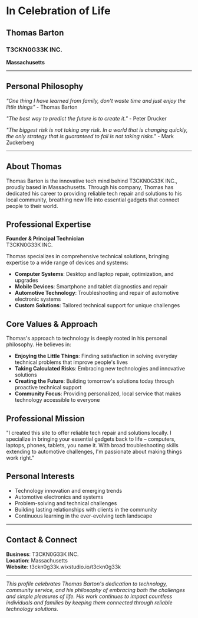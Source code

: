 # In Celebration of Life

## Thomas Barton
### T3CKN0G33K INC.
**Massachusetts**

---

## Personal Philosophy

*"One thing I have learned from family, don't waste time and just enjoy the little things"* - Thomas Barton

*"The best way to predict the future is to create it."* - Peter Drucker

*"The biggest risk is not taking any risk. In a world that is changing quickly, the only strategy that is guaranteed to fail is not taking risks."* - Mark Zuckerberg

---

## About Thomas

Thomas Barton is the innovative tech mind behind T3CKN0G33K INC., proudly based in Massachusetts. Through his company, Thomas has dedicated his career to providing reliable tech repair and solutions to his local community, breathing new life into essential gadgets that connect people to their world.

## Professional Expertise

**Founder & Principal Technician**  
T3CKN0G33K INC.

Thomas specializes in comprehensive technical solutions, bringing expertise to a wide range of devices and systems:

- **Computer Systems**: Desktop and laptop repair, optimization, and upgrades
- **Mobile Devices**: Smartphone and tablet diagnostics and repair
- **Automotive Technology**: Troubleshooting and repair of automotive electronic systems
- **Custom Solutions**: Tailored technical support for unique challenges

## Core Values & Approach

Thomas's approach to technology is deeply rooted in his personal philosophy. He believes in:

- **Enjoying the Little Things**: Finding satisfaction in solving everyday technical problems that improve people's lives
- **Taking Calculated Risks**: Embracing new technologies and innovative solutions
- **Creating the Future**: Building tomorrow's solutions today through proactive technical support
- **Community Focus**: Providing personalized, local service that makes technology accessible to everyone

## Professional Mission

"I created this site to offer reliable tech repair and solutions locally. I specialize in bringing your essential gadgets back to life – computers, laptops, phones, tablets, you name it. With broad troubleshooting skills extending to automotive challenges, I'm passionate about making things work right."

## Personal Interests

- Technology innovation and emerging trends
- Automotive electronics and systems
- Problem-solving and technical challenges
- Building lasting relationships with clients in the community
- Continuous learning in the ever-evolving tech landscape

---

## Contact & Connect

**Business**: T3CKN0G33K INC.  
**Location**: Massachusetts  
**Website**: t3ckn0g33k.wixstudio.io/t3ckn0g33k

---

*This profile celebrates Thomas Barton's dedication to technology, community service, and his philosophy of embracing both the challenges and simple pleasures of life. His work continues to impact countless individuals and families by keeping them connected through reliable technology solutions.*